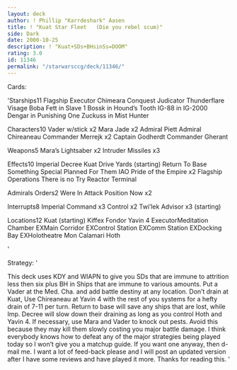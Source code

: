 ```yaml
---
layout: deck
author: ! Phillip "Karrdeshark" Aasen
title: ! "Kuat Star Fleet   (Die you rebel scum)"
side: Dark
date: 2000-10-25
description: ! "Kuat+SDs+BHsinSs=DOOM"
rating: 3.0
id: 11346
permalink: "/starwarsccg/deck/11346/"
---
```

Cards: 

'Starships11
Flagship Executor
Chimeara
Conquest
Judicator
Thunderflare
Visage
Boba Fett in Slave 1
Bossk in Hound’s Tooth
IG-88 in IG-2000
Dengar in Punishing One
Zuckuss in Mist Hunter

Characters10
Vader w/stick x2
Mara Jade x2
Admiral Piett
Admiral Chireaneau
Commander Merrejk x2
Captain Godherdt
Commander Gherant

Weapons5
Mara’s Lightsaber x2
Intruder Missiles x3

Effects10
Imperial Decree
Kuat Drive Yards (starting)
Return To Base
Something Special Planned For Them
IAO
Pride of the Empire x2
Flagship Operations
There is no Try
Reactor Terminal

Admirals Orders2
Were In Attack Position Now x2

Interrupts8
Imperial Command  x3
Control x2
Twi’lek Advisor x3 (starting)

Locations12
Kuat (starting)
Kiffex
Fondor
Yavin 4
ExecutorMeditation Chamber
EXMain Corridor
EXControl Station
EXComm Station
EXDocking Bay
EXHolotheatre
Mon Calamari
Hoth


'

Strategy: '

This deck uses KDY and WIAPN to give you SDs that are immune to attrition less then six plus BH in Ships that are immune to various amounts. Put a Vader at the Med. Cha. and add battle destiny at any location. Don’t drain at Kuat, Use Chireaneau at Yavin 4 with the rest of you systems for a hefty drain of 7-11 per turn. Return to base will save any ships that are lost, while Imp. Decree will slow down their draining as long as you control Hoth and Yavin 4. If necessary, use Mara and Vader to knock out pests. Avoid this because they may kill them slowly costing you major battle damage. I think everybody knows how to defeat any of the major strategies being played today so I won’t give you a matchup guide. If you want one anyway, then d-mail me. I want a lot of feed-back please and I will post an updated version after I have some reviews and have played it more. Thanks for reading this. '
